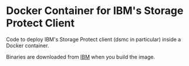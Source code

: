 Docker Container for IBM's Storage Protect Client
==============================================

Code to deploy IBM's Storage Protect client (dsmc in particular) inside a Docker container.

Binaries are downloaded from [IBM](https://public.dhe.ibm.com/storage/tivoli-storage-management/maintenance/client/v8r1/Linux/LinuxX86_DEB/BA/) when you build the image.
